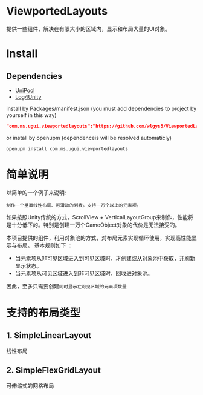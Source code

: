 # ViewportedLayouts

提供一些组件，解决在有限大小的区域内，显示和布局大量的UI对象。

# Install

## Dependencies

- [UniPool](https://github.com/wlgys8/UniPool)
- [Log4Unity](https://github.com/wlgys8/Log4Unity)


install by Packages/manifest.json (you must add dependencies to project by yourself in this way)
```json
"com.ms.ugui.viewportedlayouts":"https://github.com/wlgys8/ViewportedLayouts.git"
```

or install by openupm (dependenceis will be resolved automaticly)

```
openupm install com.ms.ugui.viewportedlayouts
```

# 简单说明


以简单的一个例子来说明:

```
制作一个垂直线性布局、可滑动的列表。支持一万个以上的元素项。
```

如果按照Unity传统的方式，ScrollView + VerticalLayoutGroup来制作，性能将是十分低下的。特别是创建一万个GameObject对象的代价是无法接受的。

本项目提供的组件，利用对象池的方式，对布局元素实现循环使用，实现高性能显示与布局。 基本规则如下 ：

- 当元素项从非可见区域进入到可见区域时，才创建或从对象池中获取，并刷新显示状态。
- 当元素项从可见区域进入到非可见区域时，回收进对象池。

因此，至多只需要创建`同时显示在可见区域的元素项数量`

# 支持的布局类型

## 1. SimpleLinearLayout

线性布局

## 2. SimpleFlexGridLayout

可伸缩式的网格布局

